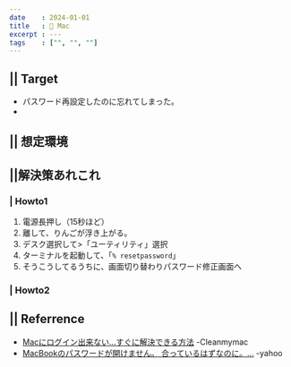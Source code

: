 ```yaml
---
date    : 2024-01-01
title   : 🍏 Mac
excerpt : ---
tags    : ["", "", ""]
---
```


## || Target
- パスワード再設定したのに忘れてしまった。
- 
## || 想定環境


## ||解決策あれこれ
### | Howto1

1. 電源長押し（15秒ほど）
2. 離して、りんごが浮き上がる。
3. デスク選択して>「ユーティリティ」選択
4. ターミナルを起動して、「`% resetpassword`」
5. そうこうしてるうちに、画面切り替わりパスワード修正画面へ


### | Howto2




## || Referrence
- [Macにログイン出来ない...すぐに解決できる方法](https://cleanmymac.jp/blog/fix-unable-to-log-into-mac) -Cleanmymac
- [MacBookのパスワードが開けません。
合っているはずなのに。...](https://detail.chiebukuro.yahoo.co.jp/qa/question_detail/q11222786351) -yahoo

